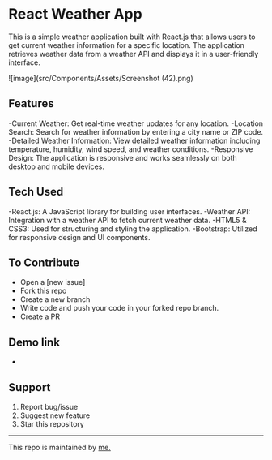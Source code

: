 # React Weather App

This is a simple weather application built with React.js that allows users to get current weather information for a specific location. The application retrieves weather data from a weather API and displays it in a user-friendly interface.

![image](src/Components/Assets/Screenshot (42).png)

## Features
-Current Weather: Get real-time weather updates for any location.
-Location Search: Search for weather information by entering a city name or ZIP code.
-Detailed Weather Information: View detailed weather information including temperature, humidity, wind speed, and weather conditions.
-Responsive Design: The application is responsive and works seamlessly on both desktop and mobile devices.


## Tech Used
-React.js: A JavaScript library for building user interfaces.
-Weather API: Integration with a weather API to fetch current weather data.
-HTML5 & CSS3: Used for structuring and styling the application.
-Bootstrap: Utilized for responsive design and UI components.

## To Contribute

- Open a [new issue]
- Fork this repo
- Create a new branch 
- Write code and push your code in your forked repo branch.
- Create a PR

## Demo link
-

## Support
1. Report bug/issue
2. Suggest new feature
3. Star this repository


<hr/>
This repo is maintained by <a href="https://github.com/Sanjaykumar2210">me.</a>
